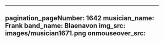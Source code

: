 ------
pagination_pageNumber: 1642
musician_name: Frank
band_name: Blaenavon
img_src: images/musician1671.png
onmouseover_src: 
------